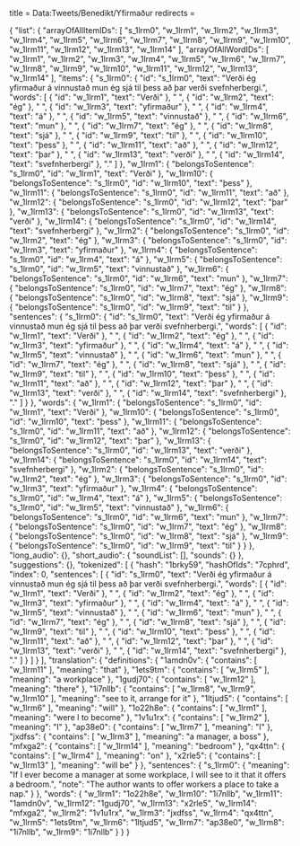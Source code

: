 title = Data:Tweets/Benedikt/Yfirmaður
redirects =
>>>>

{
    "list": {
        "arrayOfAllItemIDs": [
            "s_1lrm0",
            "w_1lrm1",
            "w_1lrm2",
            "w_1lrm3",
            "w_1lrm4",
            "w_1lrm5",
            "w_1lrm6",
            "w_1lrm7",
            "w_1lrm8",
            "w_1lrm9",
            "w_1lrm10",
            "w_1lrm11",
            "w_1lrm12",
            "w_1lrm13",
            "w_1lrm14"
        ],
        "arrayOfAllWordIDs": [
            "w_1lrm1",
            "w_1lrm2",
            "w_1lrm3",
            "w_1lrm4",
            "w_1lrm5",
            "w_1lrm6",
            "w_1lrm7",
            "w_1lrm8",
            "w_1lrm9",
            "w_1lrm10",
            "w_1lrm11",
            "w_1lrm12",
            "w_1lrm13",
            "w_1lrm14"
        ],
        "items": {
            "s_1lrm0": {
                "id": "s_1lrm0",
                "text": "Verði ég yfirmaður á vinnustað mun ég sjá til þess að þar verði svefnherbergi.",
                "words": [
                    {
                        "id": "w_1lrm1",
                        "text": "Verði"
                    },
                    " ",
                    {
                        "id": "w_1lrm2",
                        "text": "ég"
                    },
                    " ",
                    {
                        "id": "w_1lrm3",
                        "text": "yfirmaður"
                    },
                    " ",
                    {
                        "id": "w_1lrm4",
                        "text": "á"
                    },
                    " ",
                    {
                        "id": "w_1lrm5",
                        "text": "vinnustað"
                    },
                    " ",
                    {
                        "id": "w_1lrm6",
                        "text": "mun"
                    },
                    " ",
                    {
                        "id": "w_1lrm7",
                        "text": "ég"
                    },
                    " ",
                    {
                        "id": "w_1lrm8",
                        "text": "sjá"
                    },
                    " ",
                    {
                        "id": "w_1lrm9",
                        "text": "til"
                    },
                    " ",
                    {
                        "id": "w_1lrm10",
                        "text": "þess"
                    },
                    " ",
                    {
                        "id": "w_1lrm11",
                        "text": "að"
                    },
                    " ",
                    {
                        "id": "w_1lrm12",
                        "text": "þar"
                    },
                    " ",
                    {
                        "id": "w_1lrm13",
                        "text": "verði"
                    },
                    " ",
                    {
                        "id": "w_1lrm14",
                        "text": "svefnherbergi"
                    },
                    "."
                ]
            },
            "w_1lrm1": {
                "belongsToSentence": "s_1lrm0",
                "id": "w_1lrm1",
                "text": "Verði"
            },
            "w_1lrm10": {
                "belongsToSentence": "s_1lrm0",
                "id": "w_1lrm10",
                "text": "þess"
            },
            "w_1lrm11": {
                "belongsToSentence": "s_1lrm0",
                "id": "w_1lrm11",
                "text": "að"
            },
            "w_1lrm12": {
                "belongsToSentence": "s_1lrm0",
                "id": "w_1lrm12",
                "text": "þar"
            },
            "w_1lrm13": {
                "belongsToSentence": "s_1lrm0",
                "id": "w_1lrm13",
                "text": "verði"
            },
            "w_1lrm14": {
                "belongsToSentence": "s_1lrm0",
                "id": "w_1lrm14",
                "text": "svefnherbergi"
            },
            "w_1lrm2": {
                "belongsToSentence": "s_1lrm0",
                "id": "w_1lrm2",
                "text": "ég"
            },
            "w_1lrm3": {
                "belongsToSentence": "s_1lrm0",
                "id": "w_1lrm3",
                "text": "yfirmaður"
            },
            "w_1lrm4": {
                "belongsToSentence": "s_1lrm0",
                "id": "w_1lrm4",
                "text": "á"
            },
            "w_1lrm5": {
                "belongsToSentence": "s_1lrm0",
                "id": "w_1lrm5",
                "text": "vinnustað"
            },
            "w_1lrm6": {
                "belongsToSentence": "s_1lrm0",
                "id": "w_1lrm6",
                "text": "mun"
            },
            "w_1lrm7": {
                "belongsToSentence": "s_1lrm0",
                "id": "w_1lrm7",
                "text": "ég"
            },
            "w_1lrm8": {
                "belongsToSentence": "s_1lrm0",
                "id": "w_1lrm8",
                "text": "sjá"
            },
            "w_1lrm9": {
                "belongsToSentence": "s_1lrm0",
                "id": "w_1lrm9",
                "text": "til"
            }
        },
        "sentences": {
            "s_1lrm0": {
                "id": "s_1lrm0",
                "text": "Verði ég yfirmaður á vinnustað mun ég sjá til þess að þar verði svefnherbergi.",
                "words": [
                    {
                        "id": "w_1lrm1",
                        "text": "Verði"
                    },
                    " ",
                    {
                        "id": "w_1lrm2",
                        "text": "ég"
                    },
                    " ",
                    {
                        "id": "w_1lrm3",
                        "text": "yfirmaður"
                    },
                    " ",
                    {
                        "id": "w_1lrm4",
                        "text": "á"
                    },
                    " ",
                    {
                        "id": "w_1lrm5",
                        "text": "vinnustað"
                    },
                    " ",
                    {
                        "id": "w_1lrm6",
                        "text": "mun"
                    },
                    " ",
                    {
                        "id": "w_1lrm7",
                        "text": "ég"
                    },
                    " ",
                    {
                        "id": "w_1lrm8",
                        "text": "sjá"
                    },
                    " ",
                    {
                        "id": "w_1lrm9",
                        "text": "til"
                    },
                    " ",
                    {
                        "id": "w_1lrm10",
                        "text": "þess"
                    },
                    " ",
                    {
                        "id": "w_1lrm11",
                        "text": "að"
                    },
                    " ",
                    {
                        "id": "w_1lrm12",
                        "text": "þar"
                    },
                    " ",
                    {
                        "id": "w_1lrm13",
                        "text": "verði"
                    },
                    " ",
                    {
                        "id": "w_1lrm14",
                        "text": "svefnherbergi"
                    },
                    "."
                ]
            }
        },
        "words": {
            "w_1lrm1": {
                "belongsToSentence": "s_1lrm0",
                "id": "w_1lrm1",
                "text": "Verði"
            },
            "w_1lrm10": {
                "belongsToSentence": "s_1lrm0",
                "id": "w_1lrm10",
                "text": "þess"
            },
            "w_1lrm11": {
                "belongsToSentence": "s_1lrm0",
                "id": "w_1lrm11",
                "text": "að"
            },
            "w_1lrm12": {
                "belongsToSentence": "s_1lrm0",
                "id": "w_1lrm12",
                "text": "þar"
            },
            "w_1lrm13": {
                "belongsToSentence": "s_1lrm0",
                "id": "w_1lrm13",
                "text": "verði"
            },
            "w_1lrm14": {
                "belongsToSentence": "s_1lrm0",
                "id": "w_1lrm14",
                "text": "svefnherbergi"
            },
            "w_1lrm2": {
                "belongsToSentence": "s_1lrm0",
                "id": "w_1lrm2",
                "text": "ég"
            },
            "w_1lrm3": {
                "belongsToSentence": "s_1lrm0",
                "id": "w_1lrm3",
                "text": "yfirmaður"
            },
            "w_1lrm4": {
                "belongsToSentence": "s_1lrm0",
                "id": "w_1lrm4",
                "text": "á"
            },
            "w_1lrm5": {
                "belongsToSentence": "s_1lrm0",
                "id": "w_1lrm5",
                "text": "vinnustað"
            },
            "w_1lrm6": {
                "belongsToSentence": "s_1lrm0",
                "id": "w_1lrm6",
                "text": "mun"
            },
            "w_1lrm7": {
                "belongsToSentence": "s_1lrm0",
                "id": "w_1lrm7",
                "text": "ég"
            },
            "w_1lrm8": {
                "belongsToSentence": "s_1lrm0",
                "id": "w_1lrm8",
                "text": "sjá"
            },
            "w_1lrm9": {
                "belongsToSentence": "s_1lrm0",
                "id": "w_1lrm9",
                "text": "til"
            }
        }
    },
    "long_audio": {},
    "short_audio": {
        "soundList": [],
        "sounds": {}
    },
    "suggestions": {},
    "tokenized": [
        {
            "hash": "1brky59",
            "hashOfIds": "7cphrd",
            "index": 0,
            "sentences": [
                {
                    "id": "s_1lrm0",
                    "text": "Verði ég yfirmaður á vinnustað mun ég sjá til þess að þar verði svefnherbergi.",
                    "words": [
                        {
                            "id": "w_1lrm1",
                            "text": "Verði"
                        },
                        " ",
                        {
                            "id": "w_1lrm2",
                            "text": "ég"
                        },
                        " ",
                        {
                            "id": "w_1lrm3",
                            "text": "yfirmaður"
                        },
                        " ",
                        {
                            "id": "w_1lrm4",
                            "text": "á"
                        },
                        " ",
                        {
                            "id": "w_1lrm5",
                            "text": "vinnustað"
                        },
                        " ",
                        {
                            "id": "w_1lrm6",
                            "text": "mun"
                        },
                        " ",
                        {
                            "id": "w_1lrm7",
                            "text": "ég"
                        },
                        " ",
                        {
                            "id": "w_1lrm8",
                            "text": "sjá"
                        },
                        " ",
                        {
                            "id": "w_1lrm9",
                            "text": "til"
                        },
                        " ",
                        {
                            "id": "w_1lrm10",
                            "text": "þess"
                        },
                        " ",
                        {
                            "id": "w_1lrm11",
                            "text": "að"
                        },
                        " ",
                        {
                            "id": "w_1lrm12",
                            "text": "þar"
                        },
                        " ",
                        {
                            "id": "w_1lrm13",
                            "text": "verði"
                        },
                        " ",
                        {
                            "id": "w_1lrm14",
                            "text": "svefnherbergi"
                        },
                        "."
                    ]
                }
            ]
        }
    ],
    "translation": {
        "definitions": {
            "1amdn0v": {
                "contains": [
                    "w_1lrm11"
                ],
                "meaning": "that"
            },
            "1ets9tm": {
                "contains": [
                    "w_1lrm5"
                ],
                "meaning": "a workplace"
            },
            "1gudj70": {
                "contains": [
                    "w_1lrm12"
                ],
                "meaning": "there"
            },
            "1i7nllb": {
                "contains": [
                    "w_1lrm8",
                    "w_1lrm9",
                    "w_1lrm10"
                ],
                "meaning": "see to it, arrange for it"
            },
            "1ltjud5": {
                "contains": [
                    "w_1lrm6"
                ],
                "meaning": "will"
            },
            "1o22h8e": {
                "contains": [
                    "w_1lrm1"
                ],
                "meaning": "were I to become"
            },
            "1v1u1rx": {
                "contains": [
                    "w_1lrm2"
                ],
                "meaning": "I"
            },
            "ap38e0": {
                "contains": [
                    "w_1lrm7"
                ],
                "meaning": "I"
            },
            "jxdfss": {
                "contains": [
                    "w_1lrm3"
                ],
                "meaning": "a manager, a boss"
            },
            "mfxga2": {
                "contains": [
                    "w_1lrm14"
                ],
                "meaning": "bedroom"
            },
            "qx4ttn": {
                "contains": [
                    "w_1lrm4"
                ],
                "meaning": "on"
            },
            "x2rle5": {
                "contains": [
                    "w_1lrm13"
                ],
                "meaning": "will be"
            }
        },
        "sentences": {
            "s_1lrm0": {
                "meaning": "If I ever become a manager at some workplace, I will see to it that it offers a bedroom.",
                "note": "The author wants to offer workers a place to take a nap."
            }
        },
        "words": {
            "w_1lrm1": "1o22h8e",
            "w_1lrm10": "1i7nllb",
            "w_1lrm11": "1amdn0v",
            "w_1lrm12": "1gudj70",
            "w_1lrm13": "x2rle5",
            "w_1lrm14": "mfxga2",
            "w_1lrm2": "1v1u1rx",
            "w_1lrm3": "jxdfss",
            "w_1lrm4": "qx4ttn",
            "w_1lrm5": "1ets9tm",
            "w_1lrm6": "1ltjud5",
            "w_1lrm7": "ap38e0",
            "w_1lrm8": "1i7nllb",
            "w_1lrm9": "1i7nllb"
        }
    }
}